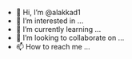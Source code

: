 - 👋 Hi, I’m @alakkad1
- 👀 I’m interested in ...
- 🌱 I’m currently learning ...
- 💞️ I’m looking to collaborate on ...
- 📫 How to reach me ...

<!---
alakkad1/alakkad1 is a ✨ special ✨ repository because its `README.md` (this file) appears on your GitHub profile.
You can click the Preview link to take a look at your changes.
---
